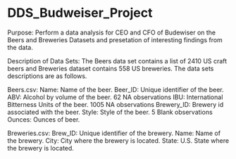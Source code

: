 # DDS_Budweiser_Project

Purpose: Perform a data analysis for CEO and CFO of Budewiser on the Beers and Breweries Datasets and presetation of interesting findings from the data. 

Description of Data Sets: The Beers data set contains a list of 2410 US craft beers and Breweries dataset contains 558 US breweries. The data sets descriptions are as follows.

Beers.csv:
  Name: Name of the beer.
  Beer_ID: Unique identifier of the beer.
  ABV: Alcohol by volume of the beer.
    62 NA observations
  IBU: International Bitterness Units of the beer.
    1005 NA observations 
  Brewery_ID: Brewery id associated with the beer.
  Style: Style of the beer. 
    5 Blank observations
  Ounces: Ounces of beer.

Breweries.csv: 
  Brew_ID: Unique identifier of the brewery.
  Name: Name of the brewery.
  City: City where the brewery is located.
  State: U.S. State where the brewery is located.
